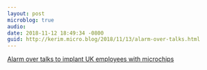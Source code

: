 ```yaml
---
layout: post
microblog: true
audio: 
date: 2018-11-12 18:49:34 -0800
guid: http://kerim.micro.blog/2018/11/13/alarm-over-talks.html
---
```

[Alarm over talks to implant UK employees with microchips](https://www.theguardian.com/technology/2018/nov/11/alarm-over-talks-to-implant-uk-employees-with-microchips?CMP=Share_AndroidApp_Tweet)
